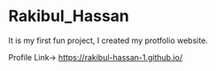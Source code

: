# Rakibul_Hassan

It is my first fun project, I created my protfolio website.

Profile Link-> https://rakibul-hassan-1.github.io/


